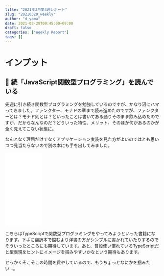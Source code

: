 ```yaml
---
title: "2021年3月第4週レポート"
slug: "20210329_weekly"
author: "d_yama"
date: 2021-03-29T09:45:00+09:00
draft: false
categories: ["Weekly Report"]
tags: []
---
```



# インプット
## 📝 続「JavaScript関数型プログラミング」を読んでいる
先週に引き続き関数型プログラミングを勉強しているのですが、かなり沼にハマってきました。ファンクター、モナドの章まで読み進めたのですが、ファンクターとは？モナド則とは？といったことは書いてある通りそのまま飲み込めたのですが、だからなんなのだ？どういった特性、メリット、そのほか何があるのかが全く見えてこない状態に。

なんとなく理屈だけでなくアプリケーション実装を見た方がよいのではとも思いつつ見当たらないので別の本にも手を出してみました。

<iframe style="width:120px;height:240px;" marginwidth="0" marginheight="0" scrolling="no" frameborder="0" src="//rcm-fe.amazon-adsystem.com/e/cm?lt1=_blank&bc1=000000&IS2=1&bg1=FFFFFF&fc1=000000&lc1=0000FF&t=7dyama-22&language=ja_JP&o=9&p=8&l=as4&m=amazon&f=ifr&ref=as_ss_li_til&asins=1788831438&linkId=b30e553825ae3c4f40756f9658bd8c4d"></iframe>

こちらはTypeScriptで関数型プログラミングをやってみようといった書籍になります。下手に翻訳本で悩むより洋書の方がシンプルに書かれていたりするのでそういったところにも期待しています。あと、普段使い慣れているTypeScriptだと型表現をヒントにイメージを掴みやすいかなという期待もあります。

せっかくそこそこの時間を費やしているので、もうちょっとなにかを掴みたい…。
